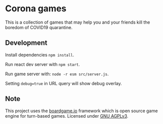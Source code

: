 # Corona games

This is a collection of games that may help you and your friends kill the boredom of COVID19 quarantine.


## Development 
Install dependencies `npm install`.

Run react dev server with `npm start`.

Run game server with: `node -r esm src/server.js`.

Setting `debug=true` in URL query will show debug overlay. 

## Note
This project uses the [boardgame.io](https://boardgame.io) framework which is open source game engine for turn-based games.
Licensed under [GNU AGPLv3](https://choosealicense.com/licenses/agpl-3.0/).
